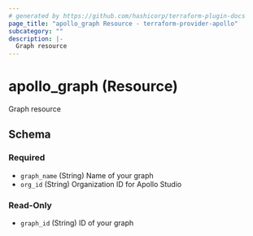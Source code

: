 ```yaml
---
# generated by https://github.com/hashicorp/terraform-plugin-docs
page_title: "apollo_graph Resource - terraform-provider-apollo"
subcategory: ""
description: |-
  Graph resource
---
```


# apollo_graph (Resource)

Graph resource



<!-- schema generated by tfplugindocs -->
## Schema

### Required

- `graph_name` (String) Name of your graph
- `org_id` (String) Organization ID for Apollo Studio

### Read-Only

- `graph_id` (String) ID of your graph
